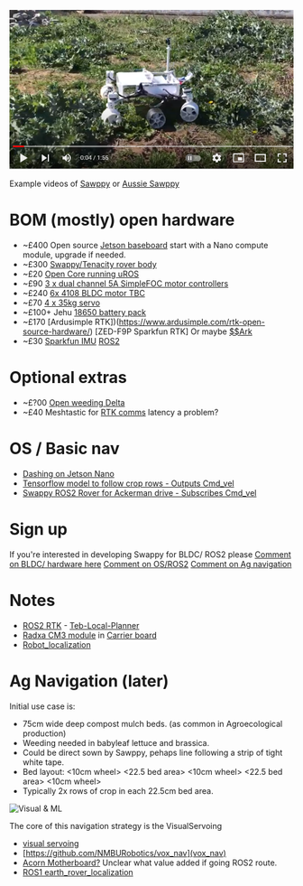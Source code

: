  [![Sawppy offroad](https://github.com/samuk/Sawppy_Rover/blob/main/modifications/Ag/photos/sawppy.png?raw=true)](https://www.youtube.com/watch?v=kUGr7XmU-Sk)

Example videos of [Sawppy](https://www.youtube.com/watch?v=kUGr7XmU-Sk) or [Aussie Sawppy](https://www.youtube.com/watch?v=re9Kwm8ZZak&list=PLlbs2OXYfe416tkqUpA_ianuvqNe2UZme)

# BOM (mostly) open hardware

- ~£400 Open source [Jetson baseboard](https://capablerobot.com/products/nx-baseboard/) start with a Nano compute module, upgrade if needed. 
- ~£300 [Swappy/Tenacity rover body](https://github.com/jetdillo/tenacity_rover#readme)
- ~£20 [Open Core running uROS](https://github.com/rosmo-robot/Open-Core-M5stack/blob/main/README.md)
- ~£90 [3 x dual channel 5A SimpleFOC motor controllers](https://github.com/rosmo-robot/Rosmo_ESC)
- ~£240 [6x 4108 BLDC motor TBC](https://s.click.aliexpress.com/e/_AE2SCu)
- ~£70 [4 x 35kg servo](https://www.hiwonder.hk/products/hiwonder-hts-35h-high-voltage-bus-servo-35kg-torque-with-data-feedback)
- ~£100+ Jehu [18650 battery pack](https://jag35.com/collections/pcb-based-products/products/high-power-18650-battery-module-diy-pcb-kit-75x)
- ~£170 [Ardusimple RTK])(https://www.ardusimple.com/rtk-open-source-hardware/) [ZED-F9P Sparkfun RTK] Or maybe [$$Ark](https://arkelectron.com/product/ark-rtk-gps/)
- ~£30 [Sparkfun IMU](https://www.sparkfun.com/products/13284) [ROS2 ](https://discourse.ros.org/t/ros-tinkerforge-imu-v2-bricks-driver/15539)


# Optional extras
- ~£?00  [Open weeding Delta](https://github.com/Agroecology-Lab/Open-Weeding-Delta)
- ~£40 Meshtastic for [RTK comms](https://meshtastic.discourse.group/) latency a problem?

# OS / Basic nav
- [Dashing on Jetson Nano](https://github.com/ANI717/Headless-Jetson-Nano-Setup)
- [Tensorflow model to follow crop rows - Outputs Cmd_vel](https://github.com/ANI717/ANI717_Robotics#design-diagram)
- [Swappy ROS2 Rover for Ackerman drive - Subscribes Cmd_vel](https://github.com/mgonzs13/ros2_rover)

# Sign up
If you're interested in developing Swappy for BLDC/ ROS2 please 
[Comment on BLDC/ hardware here](https://github.com/Roger-random/Sawppy_Rover/discussions/30)
[Comment on OS/ROS2](https://github.com/Roger-random/Sawppy_Rover/discussions/32)
[Comment on Ag navigation](https://discourse.ros.org/t/navigation-for-precision-farming-in-open-fields/15138/15?u=samuk) 

# Notes
- [ROS2 RTK](https://github.com/aussierobots/ublox_dgnss) - [Teb-Local-Planner](https://github.com/rst-tu-dortmund/teb_local_planner/tree/foxy-devel)
- [Radxa CM3 module](https://www.cnx-software.com/2021/11/07/radxa-cm3-raspberry-pi-cm4-alternative/) in [Carrier board](https://hackaday.io/project/165108-carrier-board-for-the-raspberry-pi-compute-module)
- [Robot_localization](https://github.com/cra-ros-pkg/robot_localization/tree/ros2)

# Ag Navigation (later)

Initial use case is:

- 75cm wide deep compost mulch beds. (as common in Agroecological production)
- Weeding needed in babyleaf lettuce and brassica.
- Could be direct sown by Sawppy, pehaps line following a strip of tight white tape.
- Bed layout: <10cm wheel> <22.5 bed area> <10cm wheel> <22.5 bed area> <10cm wheel>
- Typically 2x rows of crop in each 22.5cm bed area.

![Visual & ML](https://pbs.twimg.com/media/FIRSEUpXoA8Sf_V?format=jpg&name=900x900)

The core of this navigation strategy is the VisualServoing 

- [visual servoing](https://github.com/PRBonn/visual-crop-row-navigation#readme) 
- [https://github.com/NMBURobotics/vox_nav](vox_nav)
- [Acorn Motherboard?](https://github.com/Twisted-Fields/acorn-robot-electronics/blob/main/README.md) Unclear what value added if going ROS2 route.
- [ROS1 earth_rover_localization](https://github.com/earthrover/earth_rover_localization/tree/master/earth_rover_localization)
